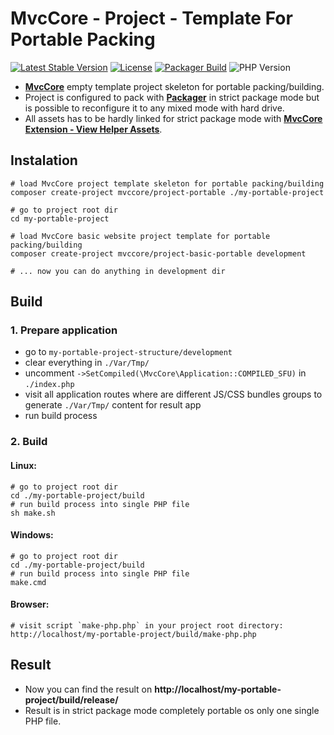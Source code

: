 # MvcCore - Project - Template For Portable Packing

[![Latest Stable Version](https://img.shields.io/badge/Stable-v5.2.0-brightgreen.svg?style=plastic)](https://github.com/mvccore/project-portable/releases)
[![License](https://img.shields.io/badge/License-BSD%203-brightgreen.svg?style=plastic)](https://mvccore.github.io/docs/mvccore/5.0.0/LICENSE.md)
[![Packager Build](https://img.shields.io/badge/Packager%20Build-passing-brightgreen.svg?style=plastic)](https://github.com/mvccore/packager)
![PHP Version](https://img.shields.io/badge/PHP->=5.4-brightgreen.svg?style=plastic)

- [**MvcCore**](https://github.com/mvccore/mvccore) empty template project skeleton for portable packing/building.
- Project is configured to pack with [**Packager**](https://github.com/mvccore/packager) in strict package mode but is possible to reconfigure it to any mixed mode with hard drive.
- All assets has to be hardly linked for strict package mode with [**MvcCore Extension - View Helper Assets**](https://github.com/mvccore/ext-view-helper-assets).

## Instalation
```shell
# load MvcCore project template skeleton for portable packing/building
composer create-project mvccore/project-portable ./my-portable-project

# go to project root dir
cd my-portable-project

# load MvcCore basic website project template for portable packing/building
composer create-project mvccore/project-basic-portable development

# ... now you can do anything in development dir
```

## Build

### 1. Prepare application
- go to `my-portable-project-structure/development`
- clear everything in `./Var/Tmp/`
- uncomment `->SetCompiled(\MvcCore\Application::COMPILED_SFU)` in `./index.php`
- visit all application routes where are different JS/CSS bundles 
  groups to generate `./Var/Tmp/` content for result app
- run build process

### 2. Build

#### Linux:
```shell
# go to project root dir
cd ./my-portable-project/build
# run build process into single PHP file
sh make.sh
```

#### Windows:
```shell
# go to project root dir
cd ./my-portable-project/build
# run build process into single PHP file
make.cmd
```

#### Browser:
```shell
# visit script `make-php.php` in your project root directory:
http://localhost/my-portable-project/build/make-php.php
```

## Result
- Now you can find the result on **http://localhost/my-portable-project/build/release/**
- Result is in strict package mode completely portable os only one single PHP file.


